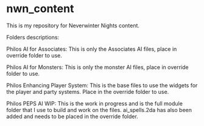 # nwn_content
This is my repository for Neverwinter Nights content.

Folders descriptions:

Philos AI for Associates: This is only the Associates AI files, place in override folder to use.

Philos AI for Monsters: This is only the monster AI files, place in override folder to use.

Philos Enhancing Player System: This is the base files to use the widgets for the player and party systems. 
Place in the override folder to use.

Philos PEPS AI WIP: This is the work in progress and is the full module folder that I use to build and work on the files.
  ai_spells.2da has also been added and needs to be placed in the override folder.
